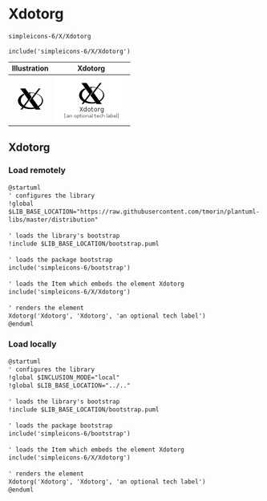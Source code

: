 # Xdotorg


```text
simpleicons-6/X/Xdotorg
```

```text
include('simpleicons-6/X/Xdotorg')
```



| Illustration | Xdotorg |
| :---: | :---: |
| ![illustration for Illustration](../../simpleicons-6/X/Xdotorg.png) | ![illustration for Xdotorg](../../simpleicons-6/X/Xdotorg.Local.png) |




## Xdotorg

### Load remotely
```plantuml
@startuml
' configures the library
!global $LIB_BASE_LOCATION="https://raw.githubusercontent.com/tmorin/plantuml-libs/master/distribution"

' loads the library's bootstrap
!include $LIB_BASE_LOCATION/bootstrap.puml

' loads the package bootstrap
include('simpleicons-6/bootstrap')

' loads the Item which embeds the element Xdotorg
include('simpleicons-6/X/Xdotorg')

' renders the element
Xdotorg('Xdotorg', 'Xdotorg', 'an optional tech label')
@enduml
```

### Load locally
```plantuml
@startuml
' configures the library
!global $INCLUSION_MODE="local"
!global $LIB_BASE_LOCATION="../.."

' loads the library's bootstrap
!include $LIB_BASE_LOCATION/bootstrap.puml

' loads the package bootstrap
include('simpleicons-6/bootstrap')

' loads the Item which embeds the element Xdotorg
include('simpleicons-6/X/Xdotorg')

' renders the element
Xdotorg('Xdotorg', 'Xdotorg', 'an optional tech label')
@enduml
```

